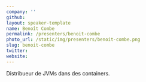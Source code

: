 ```yaml
---
company: ''
github:
layout: speaker-template
name: Benoît Combe
permalink: /presenters/benoit-combe
photo_url: /static/img/presenters/benoit-combe.png
slug: benoit-combe
twitter:
website:
---
```


Distribueur de JVMs dans des containers.
